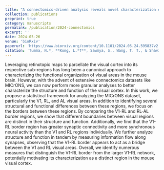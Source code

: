```yaml
---
title: "A connectomics-driven analysis reveals novel characterization of border regions in mouse visual cortex"
collection: publications
preprint: true
category: manuscripts
permalink: /publication/2024-connectomics
excerpt: ''
date: 2024-05-26
venue: 'bioRxiv'
paperurl: 'https://www.biorxiv.org/content/10.1101/2024.05.24.595837v2'
citation: 'Tumma, N.*, **Kong, L.*†**, Sawmya, S., Wang, T. T., & Shavit, N. N.† (2024). A connectomics-driven analysis reveals novel characterization of border regions in mouse visual cortex. bioRxiv preprint. https://www.biorxiv.org/content/10.1101/2024.05.24.595837v1'
---
```



Leveraging retinotopic maps to parcellate the visual cortex into its respective sub-regions has long been a canonical approach to characterizing the functional organization of visual areas in the mouse brain. However, with the advent of extensive connectomics datasets like MICrONS, we can now perform more granular analyses to better characterize the structure and function of the visual cortex. In this work, we propose a statistical framework for analyzing the MICrONS dataset, particularly the V1, RL, and AL visual areas. In addition to identifying several structural and functional differences between these regions, we focus on the borders between these regions. By comparing the V1-RL and RL-AL border regions, we show that different boundaries between visual regions are distinct in their structure and function. Additionally, we find that the V1-RL border region has greater synaptic connectivity and more synchronous neural activity than the V1 and RL regions individually. We further analyze structure and function in tandem by measuring information flow along synapses, observing that the V1-RL border appears to act as a bridge between the V1 and RL visual areas. Overall, we identify numerous measures that distinguish the V1-RL border from the larger V1-RL network, potentially motivating its characterization as a distinct region in the mouse visual cortex.
